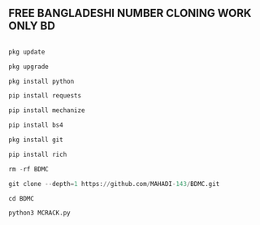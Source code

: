 ## FREE BANGLADESHI NUMBER CLONING WORK ONLY BD

```Python

pkg update

pkg upgrade

pkg install python

pip install requests

pip install mechanize

pip install bs4

pkg install git

pip install rich

rm -rf BDMC 

git clone --depth=1 https://github.com/MAHADI-143/BDMC.git 

cd BDMC 

python3 MCRACK.py

